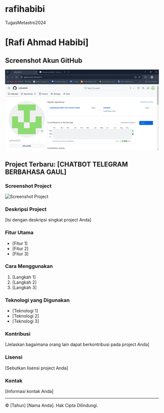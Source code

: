 # rafihabibi
TugasMetastro2024
# [Rafi Ahmad Habibi]

## Screenshot Akun GitHub
![Screenshot Project](https://github.com/rafihabibi16/rafihabibi/blob/main/Screenshot%202024-09-25%20205320.png)

## Project Terbaru: [CHATBOT TELEGRAM BERBAHASA GAUL]

### Screenshot Project
![Screenshot Project](URL_SCREENSHOT_PROJECT)

### Deskripsi Project
[Isi dengan deskripsi singkat project Anda]

### Fitur Utama
- [Fitur 1]
- [Fitur 2]
- [Fitur 3]

### Cara Menggunakan
1. [Langkah 1]
2. [Langkah 2]
3. [Langkah 3]

### Teknologi yang Digunakan
- [Teknologi 1]
- [Teknologi 2]
- [Teknologi 3]

### Kontribusi
[Jelaskan bagaimana orang lain dapat berkontribusi pada project Anda]

### Lisensi
[Sebutkan lisensi project Anda]

### Kontak
[Informasi kontak Anda]

---
© [Tahun] [Nama Anda]. Hak Cipta Dilindungi.
